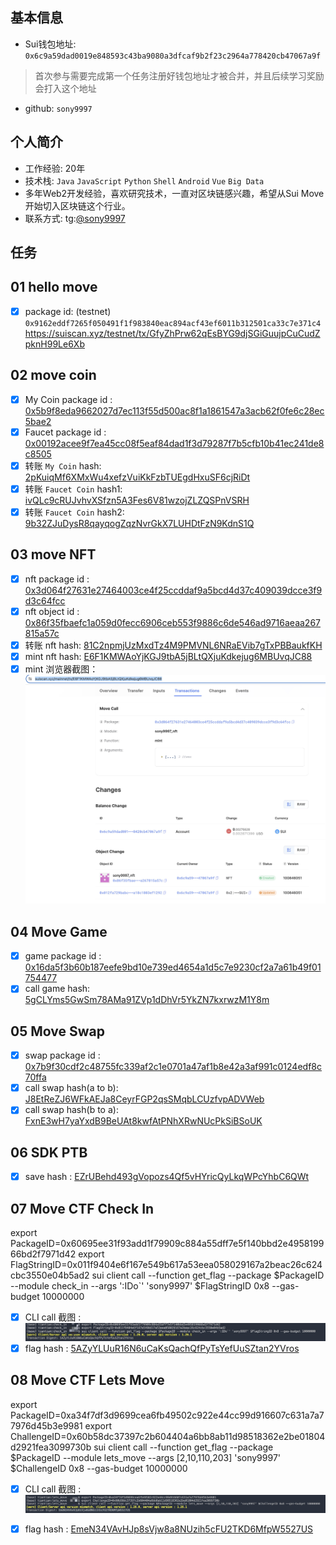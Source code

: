 ## 基本信息

- Sui钱包地址: `0x6c9a59dad0019e848593c43ba9080a3dfcaf9b2f23c2964a778420cb47067a9f`

> 首次参与需要完成第一个任务注册好钱包地址才被合并，并且后续学习奖励会打入这个地址

- github: `sony9997`

## 个人简介

- 工作经验: 20年
- 技术栈: `Java` `JavaScript` `Python` `Shell` `Android` `Vue` `Big Data`
- 多年Web2开发经验，喜欢研究技术，一直对区块链感兴趣，希望从Sui Move开始切入区块链这个行业。
- 联系方式: tg:[@sony9997](https://t.me/sony9997)

## 任务

## 01 hello move

- [X] package id: (testnet) `0x9162eddf7265f050491f1f983840eac894acf43ef6011b312501ca33c7e371c4`
  https://suiscan.xyz/testnet/tx/GfyZhPrw62qEsBYG9djSGiGuujpCuCudZpknH99Le6Xb

## 02 move coin

- [X] My Coin package id : [0x5b9f8eda9662027d7ec113f55d500ac8f1a1861547a3acb62f0fe6c28ec5bae2](https://suiscan.xyz/mainnet/object/0x5b9f8eda9662027d7ec113f55d500ac8f1a1861547a3acb62f0fe6c28ec5bae2/txs)
- [X] Faucet package id : [0x00192acee9f7ea45cc08f5eaf84dad1f3d79287f7b5cfb10b41ec241de8c8505](https://suiscan.xyz/mainnet/object/0x00192acee9f7ea45cc08f5eaf84dad1f3d79287f7b5cfb10b41ec241de8c8505/txs)
- [X] 转账 `My Coin` hash: [2pKuiqMf6XMxWu4xefzVuiKkFzbTUEgdHxuSF6cjRiDt](https://suiscan.xyz/mainnet/tx/2pKuiqMf6XMxWu4xefzVuiKkFzbTUEgdHxuSF6cjRiDt)
- [X] 转账 `Faucet Coin` hash1: [ivQLc9cRUJvhvXSfzn5A3Fes6V81wzojZLZQSPnVSRH](https://suiscan.xyz/mainnet/tx/ivQLc9cRUJvhvXSfzn5A3Fes6V81wzojZLZQSPnVSRH)
- [X] 转账 `Faucet Coin` hash2: [9b32ZJuDysR8qayqogZqzNvrGkX7LUHDtFzN9KdnS1Q](https://suiscan.xyz/mainnet/tx/9b32ZJuDysR8qayqogZqzNvrGkX7LUHDtFzN9KdnS1Q)

## 03 move NFT

- [X] nft package id : [0x3d064f27631e27464003ce4f25ccddaf9a5bcd4d37c409039dcce3f9d3c64fcc](https://suiscan.xyz/mainnet/object/0x3d064f27631e27464003ce4f25ccddaf9a5bcd4d37c409039dcce3f9d3c64fcc/txs)
- [X] nft object id : [0x86f35fbaefc1a059d0fecc6906ceb553f9886c6de546ad9716aeaa267815a57c](https://suiscan.xyz/mainnet/object/0x86f35fbaefc1a059d0fecc6906ceb553f9886c6de546ad9716aeaa267815a57c)
- [X] 转账 nft hash: [81C2npmjUzMxdTz4M9PMVNL6NRaEVib7gTxPBBaukfKH](https://suiscan.xyz/mainnet/tx/81C2npmjUzMxdTz4M9PMVNL6NRaEVib7gTxPBBaukfKH)
- [X] mint nft hash: [E6F1KMWAoYjKGJ9tbA5jBLtQXjuKdkejug6MBUvqJC88](https://suiscan.xyz/mainnet/tx/E6F1KMWAoYjKGJ9tbA5jBLtQXjuKdkejug6MBUvqJC88)
- [X] mint 浏览器截图：![mint 浏览器截图t](notes/nft_mint.jpg)

## 04 Move Game

- [X] game package id : [0x16da5f3b60b187eefe9bd10e739ed4654a1d5c7e9230cf2a7a61b49f01754477](https://suiscan.xyz/mainnet/object/0x16da5f3b60b187eefe9bd10e739ed4654a1d5c7e9230cf2a7a61b49f01754477/txs)
- [X] call game hash: [5gCLYms5GwSm78AMa91ZVp1dDhVr5YkZN7kxrwzM1Y8m](https://suiscan.xyz/mainnet/tx/5gCLYms5GwSm78AMa91ZVp1dDhVr5YkZN7kxrwzM1Y8m)

## 05 Move Swap

- [X] swap package id : [0x7b9f30cdf2c48755fc339af2c1e0701a47af1b8e42a3af991c0124edf8c70ffa](https://suiscan.xyz/mainnet/object/0x7b9f30cdf2c48755fc339af2c1e0701a47af1b8e42a3af991c0124edf8c70ffa/txs)
- [X] call swap hash(a to b): [J8EtReZJ6WFkAEJa8CeyrFGP2qsSMqbLCUzfvpADVWeb](https://suiscan.xyz/mainnet/tx/J8EtReZJ6WFkAEJa8CeyrFGP2qsSMqbLCUzfvpADVWeb)
- [X] call swap hash(b to a): [FxnE3wH7yaYxdB9BeUAt8kwfAtPNhXRwNUcPkSiBSoUK](https://suiscan.xyz/mainnet/tx/FxnE3wH7yaYxdB9BeUAt8kwfAtPNhXRwNUcPkSiBSoUK)

## 06 SDK PTB

- [X] save hash : [EZrUBehd493gVopozs4Qf5vHYricQyLkqWPcYhbC6QWt](https://suiscan.xyz/mainnet/tx/EZrUBehd493gVopozs4Qf5vHYricQyLkqWPcYhbC6QWt)

## 07 Move CTF Check In

export PackageID=0x60695ee31f93add1f79909c884a55dff7e5f140bbd2e495819966bd2f7971d42
export FlagStringID=0x011f9404e6f167e549b617a53eea058029167a2beac26c624cbc3550e04b5ad2
sui client call --function get_flag --package $PackageID --module check_in --args ':IDo`' 'sony9997' $FlagStringID 0x8 --gas-budget 10000000

- [X] CLI call 截图 : 
![CLI call 截图](notes/check_in_cli.jpg)
- [X] flag hash : [5AZyYLUuR16N6uCaKsQachQfPyTsYefUuSZtan2YVros](https://suiscan.xyz/testnet/tx/5AZyYLUuR16N6uCaKsQachQfPyTsYefUuSZtan2YVros)

## 08 Move CTF Lets Move

export PackageID=0xa34f7df3d9699cea6fb49502c922e44cc99d916607c631a7a77976d45b3e9981
export ChallengeID=0x60b58dc37397c2b604404a6bb8ab11d98518362e2be01804d2921fea3099730b
sui client call --function get_flag --package $PackageID --module lets_move --args [2,10,110,203] 'sony9997' $ChallengeID 0x8 --gas-budget 10000000

- [X] CLI call 截图 : 
![CLI call 截图](notes/lets_move_cli.jpg)

- [X] flag hash : [EmeN34VAvHJp8sVjw8a8NUzih5cFU2TKD6MfpW5527US](https://suiscan.xyz/testnet/tx/EmeN34VAvHJp8sVjw8a8NUzih5cFU2TKD6MfpW5527US)


